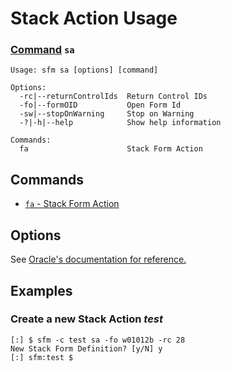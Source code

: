 # Stack Action Usage
### [Command](./cmd-sfm.md) `sa`
```
Usage: sfm sa [options] [command]

Options:
  -rc|--returnControlIds  Return Control IDs
  -fo|--formOID           Open Form Id
  -sw|--stopOnWarning     Stop on Warning
  -?|-h|--help            Show help information

Commands:
  fa                      Stack Form Action
```
## Commands
- [`fa` - Stack Form Action](./cmd-fa.md)

## Options
See [Oracle's documentation for reference.](https://docs.oracle.com/cd/E53430_01/EOTJC/perform_ais_formsvc_calls.htm#EOTJC132)

## Examples

### Create a new Stack Action _test_
```
[:] $ sfm -c test sa -fo w01012b -rc 28
New Stack Form Definition? [y/N] y
[:] sfm:test $ 
```
